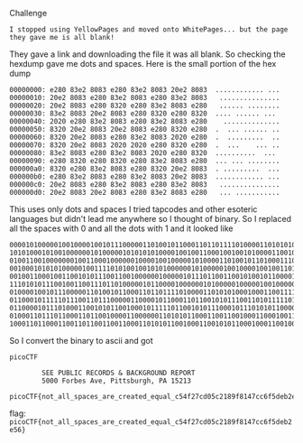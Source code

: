 Challenge
```
I stopped using YellowPages and moved onto WhitePages... but the page they gave me is all blank!
```

They gave a link and downloading the file it was all blank. So checking the hexdump gave me dots and spaces.
Here is the small portion of the hex dump

```
00000000: e280 83e2 8083 e280 83e2 8083 20e2 8083  ............ ...
00000010: 20e2 8083 e280 83e2 8083 e280 83e2 8083   ...............
00000020: 20e2 8083 e280 8320 e280 83e2 8083 e280   ...... ........
00000030: 83e2 8083 20e2 8083 e280 8320 e280 8320  .... ...... ... 
00000040: 2020 e280 83e2 8083 e280 83e2 8083 e280    ..............
00000050: 8320 20e2 8083 20e2 8083 e280 8320 e280  .  ... ...... ..
00000060: 8320 20e2 8083 e280 83e2 8083 2020 e280  .  .........  ..
00000070: 8320 20e2 8083 2020 2020 e280 8320 e280  .  ...    ... ..
00000080: 83e2 8083 e280 83e2 8083 2020 e280 8320  ..........  ... 
00000090: e280 8320 e280 8320 e280 83e2 8083 e280  ... ... ........
000000a0: 8320 e280 83e2 8083 e280 8320 20e2 8083  . .........  ...
000000b0: e280 83e2 8083 e280 83e2 8083 20e2 8083  ............ ...
000000c0: 20e2 8083 e280 83e2 8083 e280 83e2 8083   ...............
000000d0: 20e2 8083 20e2 8083 e280 83e2 8083 e280   ... ...........
```

This uses only dots and spaces I tried tapcodes and other esoteric languages but didn't lead me anywhere so I thought of binary.
So I replaced all the spaces with 0 and all the dots with 1 and it looked like

```
00001010000010010000100101110000011010010110001101101111010000110101010001000110000010100000101000001001000010010101001101000
10101000101001000000101000001010101010000100100110001001001010000110010000001010010010001010100001101001111010100100100010001
01001100100000001001100010000001000010010000010100001101001011010001110101001001001111010101010100111001000100001000000101001
00100010101010000010011110101001001010100000010100000100100001001001101010011000000110000001100000010000001000110011011110111
00100110001001100101011100110010000001000001011101100110010100101100001000000101000001101001011101000111010001110011011000100
11101010111001001100111011010000010110000100000010100000100000100100000001100010011010100110010001100010011001100001010000010
01000010010111000001101001011000110110111101000011010101000100011001111011011011100110111101110100010111110110000101101100011
01100010111110111001101110000011000010110001101100101011100110101111101100001011100100110010101011111011000110111001001100101
01100001011101000110010101100100010111110110010101110001011101010110000101101100010111110110001100110101001101000110011000110
01000110111011000110110010000110000001101010110001100110010001100010011100000111001011001100011100000110001001101000011011101
100011011000110011011001100110001101010110010001100101011000100011001001100101001101010011011001111101000010100000100100001001
```

So I convert the binary to ascii and got 
```
picoCTF

		SEE PUBLIC RECORDS & BACKGROUND REPORT
		5000 Forbes Ave, Pittsburgh, PA 15213
		picoCTF{not_all_spaces_are_created_equal_c54f27cd05c2189f8147cc6f5deb2e56}
```

flag: ```picoCTF{not_all_spaces_are_created_equal_c54f27cd05c2189f8147cc6f5deb2e56}```
